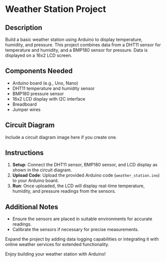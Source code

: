 # Weather Station Project

## Description
Build a basic weather station using Arduino to display temperature, humidity, and pressure. This project combines data from a DHT11 sensor for temperature and humidity, and a BMP180 sensor for pressure. Data is displayed on a 16x2 LCD screen.

## Components Needed
- Arduino board (e.g., Uno, Nano)
- DHT11 temperature and humidity sensor
- BMP180 pressure sensor
- 16x2 LCD display with I2C interface
- Breadboard
- Jumper wires

## Circuit Diagram
Include a circuit diagram image here if you create one.

## Instructions
1. **Setup**: Connect the DHT11 sensor, BMP180 sensor, and LCD display as shown in the circuit diagram.
2. **Upload Code**: Upload the provided Arduino code (`weather_station.ino`) to your Arduino board.
3. **Run**: Once uploaded, the LCD will display real-time temperature, humidity, and pressure readings from the sensors.

## Additional Notes
- Ensure the sensors are placed in suitable environments for accurate readings.
- Calibrate the sensors if necessary for precise measurements.

Expand the project by adding data logging capabilities or integrating it with online weather services for extended functionality.

Enjoy building your weather station with Arduino!
